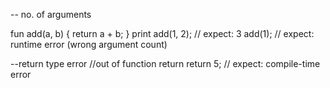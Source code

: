  -- no. of arguments

fun add(a, b) { return a + b; }
print add(1, 2); // expect: 3
add(1); // expect: runtime error (wrong argument count)

--return type error 
//out of function return
return 5; // expect: compile-time error
